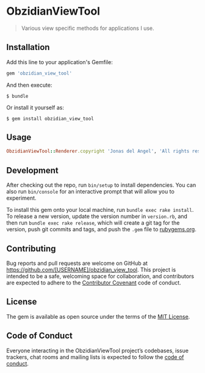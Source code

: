 # ObzidianViewTool

> Various view specific methods for applications I use.

## Installation

Add this line to your application's Gemfile:

```ruby
gem 'obzidian_view_tool'
```

And then execute:

    $ bundle

Or install it yourself as:

    $ gem install obzidian_view_tool

## Usage

```ruby
ObzidianViewTool::Renderer.copyright 'Jonas del Angel', 'All rights reserved'
```

## Development

After checking out the repo, run `bin/setup` to install dependencies. You can also run `bin/console` for an interactive prompt that will allow you to experiment.

To install this gem onto your local machine, run `bundle exec rake install`. To release a new version, update the version number in `version.rb`, and then run `bundle exec rake release`, which will create a git tag for the version, push git commits and tags, and push the `.gem` file to [rubygems.org](https://rubygems.org).

## Contributing

Bug reports and pull requests are welcome on GitHub at https://github.com/[USERNAME]/obzidian_view_tool. This project is intended to be a safe, welcoming space for collaboration, and contributors are expected to adhere to the [Contributor Covenant](http://contributor-covenant.org) code of conduct.

## License

The gem is available as open source under the terms of the [MIT License](https://opensource.org/licenses/MIT).

## Code of Conduct

Everyone interacting in the ObzidianViewTool project’s codebases, issue trackers, chat rooms and mailing lists is expected to follow the [code of conduct](https://github.com/[USERNAME]/obzidian_view_tool/blob/master/CODE_OF_CONDUCT.md).
